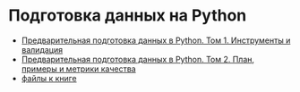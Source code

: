 # Подготовка данных на Python

- [Предварительная подготовка данных в Python. Том 1. Инструменты и валидация](https://dmkpress.com/catalog/computer/programming/python/978-5-93700-156-6/)
- [Предварительная подготовка данных в Python. Том 2. План, примеры и метрики качества](https://dmkpress.com/catalog/computer/programming/python/978-5-93700-177-1/)
- [файлы к книге](https://dl.dmkpress.com/978-5-93700-177-1.zip)

